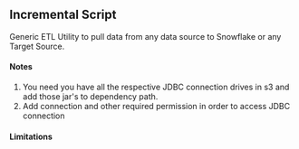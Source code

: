 ## Incremental Script

Generic ETL Utility to pull data from any data source to Snowflake or any Target Source.

#### Notes
1. You need you have all the respective JDBC connection drives in s3 and add those jar's to dependency path.
2. Add connection and other required permission in order to access JDBC connection 

#### Limitations
